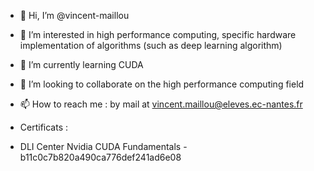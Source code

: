 - 👋 Hi, I’m @vincent-maillou
- 👀 I’m interested in high performance computing, specific hardware implementation of algorithms (such as deep learning algorithm)
- 🌱 I’m currently learning CUDA 
- 💞️ I’m looking to collaborate on the high performance computing field
- 📫 How to reach me : by mail at vincent.maillou@eleves.ec-nantes.fr

- Certificats : 
- DLI Center Nvidia CUDA Fundamentals - b11c0c7b820a490ca776def241ad6e08

<!---
vincent-maillou/vincent-maillou is a ✨ special ✨ repository because its `README.md` (this file) appears on your GitHub profile.
You can click the Preview link to take a look at your changes.
--->
